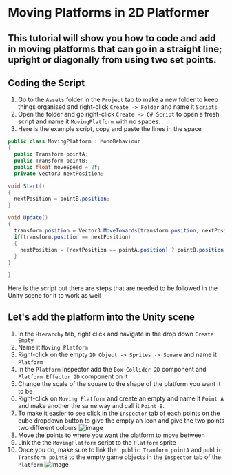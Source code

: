 # Moving Platforms in 2D Platformer
## This tutorial will show you how to code and add in moving platforms that can go in a straight line; upright or diagonally from using two set points. 
## Coding the Script
1. Go to the `Assets` folder in the `Project` tab to make a new folder to keep things organised and right-click `Create -> Folder` and name it `Scripts`
2. Open the folder and go right-click `Create -> C# Script` to open a fresh script and name it `MovingPlatform` with no spaces.
3. Here is the example script, copy and paste the lines in the space
   
```c#
public class MovingPlatform : MonoBehaviour
{
  public Transform pointA;
  public Transform pointB;
  public float moveSpeed = 2f;
  private Vector3 nextPosition; 

void Start()
{
  nextPosition = pointB.position;
}

void Update()
{
  transform.position = Vector3.MoveTowards(transform.position, nextPosition, moveSpeed * Time.deltaTime);
  if(transform.position == nextPosition)
  {
    nextPosition = (nextPosition == pointA.position) ? pointB.position : pointA.position;
  }
}

}
```
Here is the script but there are steps that are needed to be followed in the Unity scene for it to work as well
## Let's add the platform into the Unity scene
1. In the ``Hierarchy`` tab, right click and navigate in the drop down `Create Empty`
2. Name it ``Moving Platform``
3. Right-click on the empty ``2D Object -> Sprites -> Square`` and name it ``Platform``
4. In the ``Platform`` Inspector add the ``Box Collider 2D`` component and ``Platform Effector 2D`` component on it
5. Change the scale of the square to the shape of the platform you want it to be
6. Right-click on ``Moving Platform`` and create an empty and name it ``Point A`` and make another the same way and call it ``Point B``.
7. To make it easier to see click in the ``Inspector`` tab of each points on the cube dropdown button to give the empty an icon and give the two points two different colours
![image](https://github.com/user-attachments/assets/045a9141-d1f7-4817-822e-6c6ec6238125)
8. Move the points to where you want the platform to move between
9. Link the the ``MovingPlatform`` script to the ``Platform`` sprite
10. Once you do, make sure to link the `` public Tranform pointA`` and ``public Transform pointB`` to the empty game objects in the ``Inspector`` tab of the ``Platform``
![image](https://github.com/user-attachments/assets/2fd40303-766b-4739-8f67-55cf06506f9e)

 


